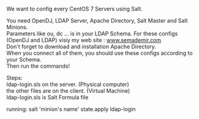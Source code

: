 We want to config every CentOS 7 Servers using Salt.

You need OpenDJ, LDAP Server, Apache Directory, Salt Master and Salt Minions. <br>
Parameters like ou, dc ... is in your LDAP Schema. For these configs (OpenDJ and LDAP) visiy my web site : www.semademir.com<br>
Don't forget to download and installation Apache Directory. <br>
When you connect all of them, you should use these configs according to your Schema.<br>
Then run the commands!
<br>

Steps: 
<br>
ldap-login.sls on the server.  (Physical computer) <br>
the other files are on the client. (Virtual Machine)<br>
ldap-login.sls is Salt Formula file<br>

running: salt 'minion's name' state.apply ldap-login
